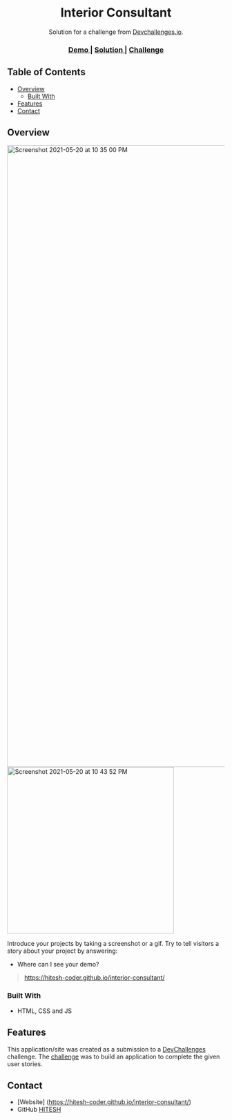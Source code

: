<!-- Please update value in the {}  -->

<h1 align="center">Interior Consultant</h1>

<div align="center">
   Solution for a challenge from  <a href="http://devchallenges.io" target="_blank">Devchallenges.io</a>.
</div>

<div align="center">
  <h3>
    <a href="https://hitesh-coder.github.io/interior-consultant/">
      Demo
    </a>
    <span> | </span>
    <a href="https://github.com/hitesh-coder/interior-consultant">
      Solution
    </a>
    <span> | </span>
    <a href="https://devchallenges.io/challenges/Jymh2b2FyebRTUljkNcb">
      Challenge
    </a>
  </h3>
</div>

<!-- TABLE OF CONTENTS -->

## Table of Contents

- [Overview](#overview)
  - [Built With](#built-with)
- [Features](#features)
- [Contact](#contact)

<!-- OVERVIEW -->

## Overview

<img width="1440" alt="Screenshot 2021-05-20 at 10 35 00 PM" src="https://user-images.githubusercontent.com/58116679/119021302-e8767680-b9bc-11eb-9d53-91a4479be484.png">

<img width="386" alt="Screenshot 2021-05-20 at 10 43 52 PM" src="https://user-images.githubusercontent.com/58116679/119021311-ead8d080-b9bc-11eb-91be-4472f59101f0.png">


Introduce your projects by taking a screenshot or a gif. Try to tell visitors a story about your project by answering:

- Where can I see your demo?
> https://hitesh-coder.github.io/interior-consultant/

### Built With

<!-- This section should list any major frameworks that you built your project using. Here are a few examples.-->

- HTML, CSS and JS

## Features

<!-- List the features of your application or follow the template. Don't share the figma file here :) -->

This application/site was created as a submission to a [DevChallenges](https://devchallenges.io/challenges) challenge. The [challenge](https://devchallenges.io/challenges/Jymh2b2FyebRTUljkNcb) was to build an application to complete the given user stories.

## Contact

- [Website] (https://hitesh-coder.github.io/interior-consultant/)
- GitHub [HITESH](https://github.com/hitesh-coder)

